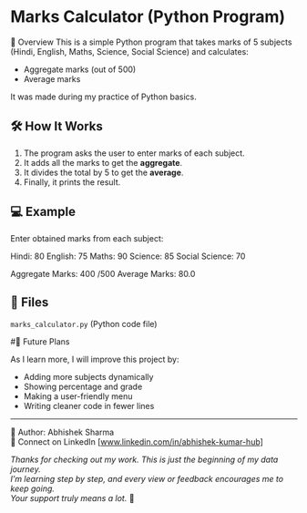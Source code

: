 # Marks Calculator (Python Program)

📌 Overview
This is a simple Python program that takes marks of 5 subjects (Hindi, English, Maths, Science, Social Science) and calculates:
- Aggregate marks (out of 500)  
- Average marks  

It was made during my practice of Python basics.  

## 🛠 How It Works
1. The program asks the user to enter marks of each subject.  
2. It adds all the marks to get the **aggregate**.  
3. It divides the total by 5 to get the **average**.  
4. Finally, it prints the result.  

## 💻 Example
Enter obtained marks from each subject:

Hindi: 80
English: 75
Maths: 90
Science: 85
Social Science: 70

Aggregate Marks: 400 /500
Average Marks: 80.0


## 📂 Files
`marks_calculator.py` (Python code file) 

#🚀 Future Plans

As I learn more, I will improve this project by:
- Adding more subjects dynamically  
- Showing percentage and grade  
- Making a user-friendly menu
- Writing cleaner code in fewer lines

---

👤 Author: Abhishek Sharma  
🔗 Connect on LinkedIn [www.linkedin.com/in/abhishek-kumar-hub]

_Thanks for checking out my work. This is just the beginning of my data journey.  
I’m learning step by step, and every view or feedback encourages me to keep going.  
Your support truly means a lot._ 💙
